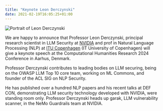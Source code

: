 ```yaml
---
title: "Keynote Leon Derczynski"
date: 2021-02-19T16:05:25+01:00
---
```


<style>
    img.first_image {
        max-width: 100%; 
        max-height: 400px;
        display: block;
        margin-left: auto;
        margin-right: auto;
    }
</style>

<img class="first_image" src="/images/announce/leon-derczynski.jpg" alt = "Portrait of Leon Derczynski">


We are happy to announce that Professor Leon Derczynski, principal research scientist in LLM Security at [NVIDIA](https://www.nvidia.com/en-us/)
and prof in Natural Language Processing (NLP)
at [ITU Copenhagen](https://en.itu.dk/) (IT University of Copenhagen) will give a keynote speech at the Computational Humanities Research 2024 Conference in Aarhus, Denmark.

Professor Derczynski contributes to leading bodies on LLM securing, being on the OWASP LLM Top 10 core team, working on ML Commons, and founder 
of the ACL SIG on NLP Security.

He has published over a hundred NLP papers and his recent talks at DEF CON, demonstrating LLM security technology developed with NVIDIA, 
were standing room only. Professor Derczynski heads up garak, LLM vulnerability scanner, in the NeMo Guardrails team at NVIDIA.
